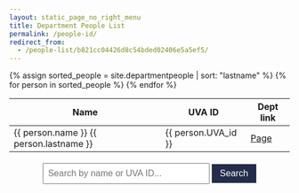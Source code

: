 ```yaml
---
layout: static_page_no_right_menu
title: Department People List
permalink: /people-id/
redirect_from:
  - /people-list/b821cc04426d8c54bded02406e5a5ef5/
---
```


<div class="container">
<div class="row">
<div class="col-md-6">
<table class="table table-striped">
  <thead>
    <tr>
      <th>Name</th>
      <th>UVA ID</th>
      <th>Dept link</th>
    </tr>
  </thead>
  <tbody>
    {% assign sorted_people = site.departmentpeople | sort: "lastname" %}
    {% for person in sorted_people %}
      <tr>
        <td>{{ person.name }} {{ person.lastname }}</td>
        <td>{{ person.UVA_id }}</td>
        <td><a href="{{ site.url }}/people/{{ person.UVA_id }}/">Page</a></td>
      </tr>
    {% endfor %}
  </tbody>
</table>
</div>
<div class="col-md-6">
<!-- Search bar HTML -->
<div id="search-container">
  <input type="text" id="search-input" placeholder="Search by name or UVA ID...">
  <button id="search-button">Search</button>
</div>

<!-- CSS Styles -->
<style>
  #search-container {
    margin: 20px 0;
    text-align: center;
  }
  #search-input {
    padding: 8px;
    width: 300px;
    font-size: 16px;
  }
  #search-button {
    padding: 8px 15px;
    font-size: 16px;
    background-color: #232D4B;
    color: white;
    border: none;
    cursor: pointer;
  }
  #search-button:hover {
    background-color: #0E1836;
  }
  .highlight {
    background-color: yellow;
  }
</style>

<!-- JavaScript for search functionality -->
<script>
document.addEventListener('DOMContentLoaded', (event) => {
  const searchInput = document.getElementById('search-input');
  const searchButton = document.getElementById('search-button');
  const table = document.querySelector('table');
  const rows = table.querySelectorAll('tr');

  function performSearch() {
    const searchTerm = searchInput.value.toLowerCase();
    
    rows.forEach((row, index) => {
      if (index === 0) return; // Skip header row
      
      const name = row.cells[0].textContent.toLowerCase();
      const uvaId = row.cells[1].textContent.toLowerCase();
      
      if (name.includes(searchTerm) || uvaId.includes(searchTerm)) {
        row.style.display = '';
        highlightText(row, searchTerm);
      } else {
        row.style.display = 'none';
      }
    });
  }

  function highlightText(row, searchTerm) {
    [0, 1].forEach(cellIndex => {
      const cell = row.cells[cellIndex];
      const originalText = cell.textContent;
      const highlightedText = originalText.replace(
        new RegExp(searchTerm, 'gi'),
        match => `<span class="highlight">${match}</span>`
      );
      cell.innerHTML = highlightedText;
    });
  }

  searchButton.addEventListener('click', performSearch);
  searchInput.addEventListener('keypress', function(e) {
    if (e.key === 'Enter') {
      performSearch();
    }
  });

  // Add a reset functionality
  searchInput.addEventListener('input', function() {
    if (this.value === '') {
      rows.forEach(row => {
        row.style.display = '';
        row.cells[0].innerHTML = row.cells[0].textContent;
        row.cells[1].innerHTML = row.cells[1].textContent;
      });
    }
  });
});
</script>
</div>
</div></div>